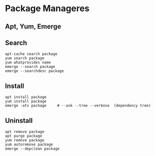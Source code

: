# Package Manageres
## Apt, Yum, Emerge

## Search
    apt-cache search package  
    yum search package  
    yum whatprovides name  
    emerge --search package  
    emerge --searchdesc package  

## Install
    apt install package  
    yum install package  
    emerge -atv package     # --ask --tree --verbose  (dependency tree)  

## Uninstall
    apt remove package  
    apt purge package  
    yum remove package  
    yum autoremove package  
    emerge --depclean package  